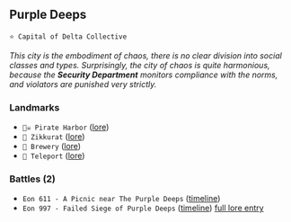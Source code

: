 ## Purple Deeps
`⭐ Capital of Delta Collective`

*This city is the embodiment of chaos, there is no clear division into social classes and types. Surprisingly, the city of chaos is quite harmonious, because the **Security Department** monitors compliance with the norms, and violators are punished very strictly.*
### Landmarks
- `🏴‍☠️ Pirate Harbor` ([lore](<https://zeithalt.github.io//r/pirate_harbor.html>))
- `🗼 Zikkurat` ([lore](<https://zeithalt.github.io//r/zikkurat.html>))
- `🍺 Brewery` ([lore](<https://zeithalt.github.io//r/brewery.html>))
- `🍥 Teleport` ([lore](<https://zeithalt.github.io//r/teleport.html>))
### Battles (2)
- `Eon 611 - A Picnic near The Purple Deeps` ([timeline](<https://zeithalt.github.io//t/#eon0611>))
- `Eon 997 - Failed Siege of Purple Deeps` ([timeline](<https://zeithalt.github.io//t/#eon0997>))
[full lore entry](<https://zeithalt.github.io//r/purple_deeps.html>)
